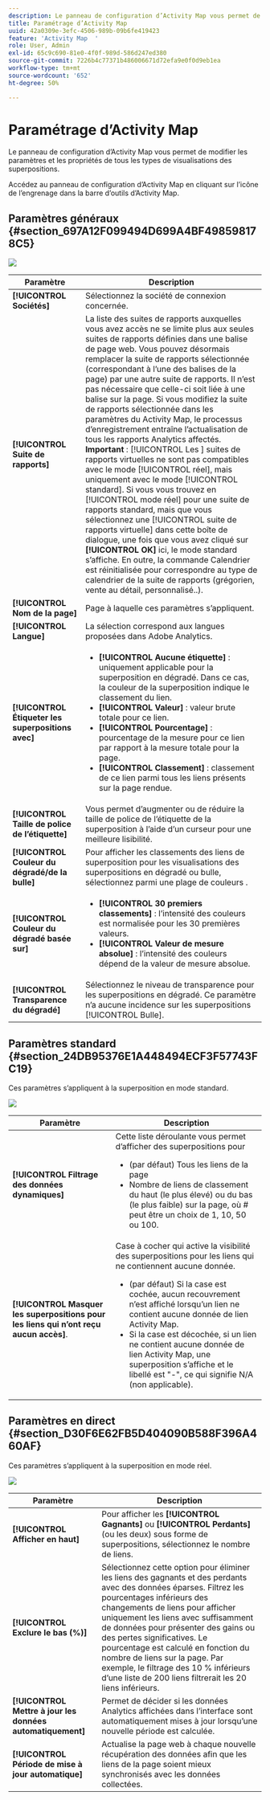 ```yaml
---
description: Le panneau de configuration d’Activity Map vous permet de modifier les paramètres et les propriétés de tous les types de visualisations des superpositions.
title: Paramétrage d’Activity Map
uuid: 42a0309e-3efc-4506-989b-09b6fe419423
feature: 'Activity Map  '
role: User, Admin
exl-id: 65c9c690-81e0-4f0f-989d-586d247ed380
source-git-commit: 7226b4c77371b486006671d72efa9e0f0d9eb1ea
workflow-type: tm+mt
source-wordcount: '652'
ht-degree: 50%

---
```


# Paramétrage d’Activity Map

Le panneau de configuration d’Activity Map vous permet de modifier les paramètres et les propriétés de tous les types de visualisations des superpositions.

Accédez au panneau de configuration d’Activity Map en cliquant sur l’icône de l’engrenage dans la barre d’outils d’Activity Map.

## Paramètres généraux {#section_697A12F099494D699A4BF498598178C5}

![](assets/settings_other.png)

| Paramètre | Description |
| --- | --- |
| **[!UICONTROL Sociétés]** | Sélectionnez la société de connexion concernée. |
| **[!UICONTROL Suite de rapports]** | La liste des suites de rapports auxquelles vous avez accès ne se limite plus aux seules suites de rapports définies dans une balise de page web. Vous pouvez désormais remplacer la suite de rapports sélectionnée (correspondant à l’une des balises de la page) par une autre suite de rapports. Il n’est pas nécessaire que celle-ci soit liée à une balise sur la page. Si vous modifiez la suite de rapports sélectionnée dans les paramètres du Activity Map, le processus d’enregistrement entraîne l’actualisation de tous les rapports Analytics affectés.<br>**Important** :  [!UICONTROL Les ] suites de rapports virtuelles ne sont pas compatibles avec le mode  [!UICONTROL réel], mais uniquement avec le mode  [!UICONTROL standard]. Si vous vous trouvez en [!UICONTROL mode réel] pour une suite de rapports standard, mais que vous sélectionnez une [!UICONTROL suite de rapports virtuelle] dans cette boîte de dialogue, une fois que vous avez cliqué sur **[!UICONTROL OK]** ici, le mode standard s’affiche. En outre, la commande Calendrier est réinitialisée pour correspondre au type de calendrier de la suite de rapports (grégorien, vente au détail, personnalisé..). |
| **[!UICONTROL Nom de la page]** | Page à laquelle ces paramètres s’appliquent. |
| **[!UICONTROL Langue]** | La sélection correspond aux langues proposées dans Adobe Analytics. |
| **[!UICONTROL Étiqueter les superpositions avec]** | <ul><li>**[!UICONTROL Aucune étiquette]** : uniquement applicable pour la superposition en dégradé. Dans ce cas, la couleur de la superposition indique le classement du lien.</li><li>**[!UICONTROL Valeur]** : valeur brute totale pour ce lien.</li><li>**[!UICONTROL Pourcentage]** : pourcentage de la mesure pour ce lien par rapport à la mesure totale pour la page.</li><li>**[!UICONTROL Classement]** : classement de ce lien parmi tous les liens présents sur la page rendue.</li></ul> |
| **[!UICONTROL Taille de police de l’étiquette]** | Vous permet d’augmenter ou de réduire la taille de police de l’étiquette de la superposition à l’aide d’un curseur pour une meilleure lisibilité. |
| **[!UICONTROL Couleur du dégradé/de la bulle]** | Pour afficher les classements des liens de superposition pour les visualisations des superpositions en dégradé ou bulle, sélectionnez parmi une plage de couleurs . |
| **[!UICONTROL Couleur du dégradé basée sur]** | <ul><li>**[!UICONTROL 30 premiers classements]** : l’intensité des couleurs est normalisée pour les 30 premières valeurs.</li><li>**[!UICONTROL Valeur de mesure absolue]** : l’intensité des couleurs dépend de la valeur de mesure absolue.</li></ul> |
| **[!UICONTROL Transparence du dégradé]** | Sélectionnez le niveau de transparence pour les superpositions en dégradé. Ce paramètre n’a aucune incidence sur les superpositions [!UICONTROL Bulle]. |

## Paramètres standard {#section_24DB95376E1A448494ECF3F57743FC19}

Ces paramètres s’appliquent à la superposition en mode standard.

![](assets/settings_standard.png)

| Paramètre | Description |
| --- | --- |
| **[!UICONTROL Filtrage des données dynamiques]** | Cette liste déroulante vous permet d’afficher des superpositions pour<ul><li>(par défaut) Tous les liens de la page</li><li>Nombre de liens de classement du haut (le plus élevé) ou du bas (le plus faible) sur la page, où # peut être un choix de 1, 10, 50 ou 100.</li></ul> |
| **[!UICONTROL Masquer les superpositions pour les liens qui n’ont reçu aucun accès]**. | Case à cocher qui active la visibilité des superpositions pour les liens qui ne contiennent aucune donnée.<ul><li>(par défaut) Si la case est cochée, aucun recouvrement n’est affiché lorsqu’un lien ne contient aucune donnée de lien Activity Map.</li><li>Si la case est décochée, si un lien ne contient aucune donnée de lien Activity Map, une superposition s’affiche et le libellé est &quot;-&quot;, ce qui signifie N/A (non applicable). |

## Paramètres en direct {#section_D30F6E62FB5D404090B588F396A460AF}

Ces paramètres s’appliquent à la superposition en mode réel.

![](assets/settings_live.png)

| Paramètre | Description |
|---|---|
| **[!UICONTROL Afficher en haut]** | Pour afficher les **[!UICONTROL Gagnants]** ou **[!UICONTROL Perdants]** (ou les deux) sous forme de superpositions, sélectionnez le nombre de liens. |
| **[!UICONTROL Exclure le bas (%)]** | Sélectionnez cette option pour éliminer les liens des gagnants et des perdants avec des données éparses. Filtrez les pourcentages inférieurs des changements de liens pour afficher uniquement les liens avec suffisamment de données pour présenter des gains ou des pertes significatives. Le pourcentage est calculé en fonction du nombre de liens sur la page. Par exemple, le filtrage des 10 % inférieurs d’une liste de 200 liens filtrerait les 20 liens inférieurs. |
| **[!UICONTROL Mettre à jour les données automatiquement]** | Permet de décider si les données Analytics affichées dans l’interface sont automatiquement mises à jour lorsqu’une nouvelle période est calculée. |
| **[!UICONTROL Période de mise à jour automatique]** | Actualise la page web à chaque nouvelle récupération des données afin que les liens de la page soient mieux synchronisés avec les données collectées. |
